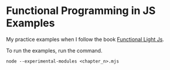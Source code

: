 # Functional Programming in JS Examples

My practice examples when I follow the book [Functional Light Js](https://github.com/getify/Functional-Light-JS).

To run the examples, run the command.

```
node --experimental-modules <chapter_n>.mjs
```
